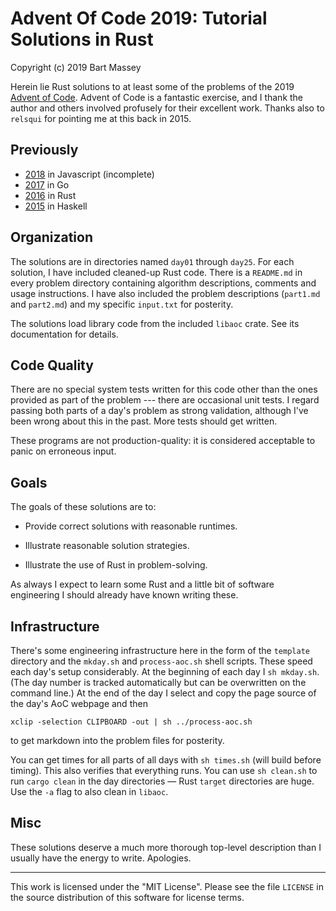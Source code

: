 # Advent Of Code 2019: Tutorial Solutions in Rust
Copyright (c) 2019 Bart Massey

Herein lie Rust solutions to at least some of the problems
of the 2019
[Advent of Code](http://adventofcode.com). Advent of Code is
a fantastic exercise, and I thank the author and others
involved profusely for their excellent work. Thanks also to
`relsqui` for pointing me at this back in 2015.

## Previously

* [2018](http://gitlab.com/BartMassey/advent-of-code-2018)
  in Javascript (incomplete)
* [2017](http://gitlab.com/BartMassey/advent-of-code-2017)
  in Go
* [2016](http://github.com/BartMassey/advent-of-code-2016)
  in Rust
* [2015](http://github.com/BartMassey/advent-of-code-2015)
  in Haskell

## Organization

The solutions are in directories named `day01` through
`day25`. For each solution, I have included cleaned-up Rust
code. There is a `README.md` in every problem directory
containing algorithm descriptions, comments and usage
instructions. I have also included the problem descriptions
(`part1.md` and `part2.md`) and my specific `input.txt` for
posterity.

The solutions load library code from the included `libaoc`
crate. See its documentation for details.

## Code Quality

There are no special system tests written for this code
other than the ones provided as part of the problem ---
there are occasional unit tests. I regard passing both parts
of a day's problem as strong validation, although I've been
wrong about this in the past. More tests should get written.

These programs are not production-quality: it is considered
acceptable to panic on erroneous input.

## Goals

The goals of these solutions are to:

* Provide correct solutions with reasonable runtimes.

* Illustrate reasonable solution strategies.

* Illustrate the use of Rust in problem-solving.

As always I expect to learn some Rust and a little bit of
software engineering I should already have known writing
these.

## Infrastructure

There's some engineering infrastructure here in the form of
the `template` directory and the `mkday.sh` and
`process-aoc.sh` shell scripts.  These speed each day's
setup considerably. At the beginning of each day I `sh
mkday.sh`. (The day number is tracked automatically but can
be overwritten on the command line.) At the end of the
day I select and copy the page source of the day's AoC
webpage and then

    xclip -selection CLIPBOARD -out | sh ../process-aoc.sh

to get markdown into the problem files for posterity.

You can get times for all parts of all days with `sh
times.sh` (will build before timing). This also verifies
that everything runs.  You can use `sh clean.sh` to run
`cargo clean` in the day directories — Rust `target`
directories are huge. Use the `-a` flag to also clean in
`libaoc`.

## Misc

These solutions deserve a much more thorough top-level
description than I usually have the energy to
write. Apologies.

---

This work is licensed under the "MIT License".  Please see
the file `LICENSE` in the source distribution of this
software for license terms.
